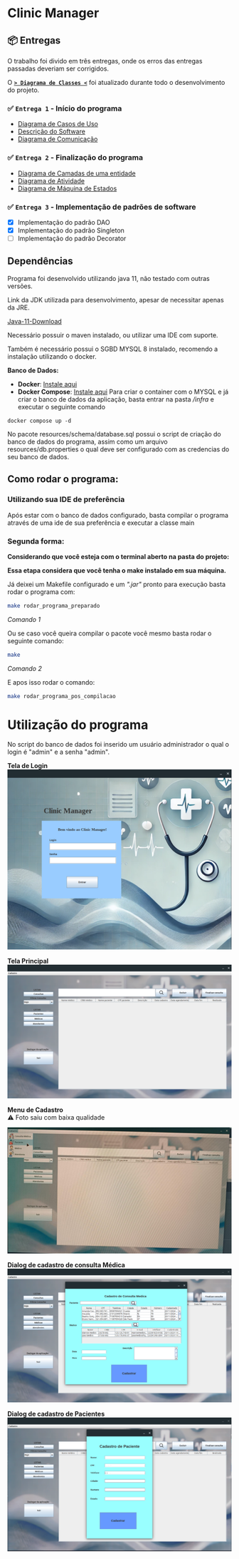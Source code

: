 # Clinic Manager
## 📦 Entregas

O trabalho foi divido em três entregas, onde os erros das entregas passadas deveriam ser corrigidos.

O  [**`> Diagrama de Classes <`**](./docs/classes-diagram.pdf) foi atualizado durante todo o desenvolvimento do projeto.

### ✅ `Entrega 1` - Início do programa

- [Diagrama de Casos de Uso](./docs/diagrama-caso-de-uso.pdf)
- [Descrição do Software](./docs/apsTP-Modelo-Parte-1.docx)
- [Diagrama de Comunicação](./docs/diagrama-de-comunicação.jpg)

### ✅ `Entrega 2` - Finalização do programa

- [Diagrama de Camadas de uma entidade](./docs/diagrama-classes-camadas.pdf)
- [Diagrama de Atividade](./docs/diagrama_atividade.png)
- [Diagrama de Máquina de Estados](./docs/diagrama-estado.pdf)

### ✅ `Entrega 3` - Implementação de padrões de software

- [x] Implementação do padrão DAO
- [x] Implementação do padrão Singleton
- [ ] Implementação do padrão Decorator

## Dependências
Programa foi desenvolvido utilizando java 11, não testado com outras versões.

Link da JDK utilizada para desenvolvimento, apesar de necessitar apenas da JRE.

[Java-11-Download](https://docs.aws.amazon.com/corretto/latest/corretto-11-ug/downloads-list.html)

Necessário possuir o maven instalado, ou utilizar uma IDE com suporte.

Também é necessário possui o SGBD MYSQL 8 instalado, recomendo a instalação utilizando o docker.

**Banco de Dados:**
- **Docker**: [Instale aqui](https://docs.docker.com/get-docker/)  
- **Docker Compose**: [Instale aqui](https://docs.docker.com/compose/install/)
Para criar o container com o MYSQL e já criar o banco de dados da aplicação, basta entrar na pasta */infra* e executar o seguinte comando 

```shell
docker compose up -d
```


No pacote resources/schema/database.sql possui o script de criação do banco de dados do programa, assim como um arquivo resources/db.properties o qual deve ser configurado com as credencias do seu banco de dados.

## Como rodar o programa:

### Utilizando sua IDE de preferência 
Após estar com o banco de dados configurado, basta compilar o programa através de uma ide de sua preferência e executar a classe main

### Segunda forma:

**Considerando que você esteja com o terminal aberto na pasta do projeto:**

**Essa etapa considera que você tenha o make instalado em sua máquina.**

Já deixei um Makefile configurado e um *".jar"* pronto para execução basta rodar o programa com:
```bash
make rodar_programa_preparado
```
*Comando 1*

Ou se caso você queira compilar o pacote você mesmo basta rodar o seguinte comando:

```bash
make
```
*Comando 2*

E apos isso rodar o comando:
```bash
make rodar_programa_pos_compilacao
```
# Utilização do programa

No script do banco de dados foi inserido um usuário administrador o qual o login é "admin" e a senha "admin".

**Tela de Login**
![Tela login](docs/images/tela-login.png)

**Tela Principal**
![Tela Principal](docs/images/tela-principal.png)

**Menu de Cadastro**<br>
:warning: Foto saiu com baixa qualidade

![Menu Cadastro](docs/images/menu-cadastro.jpeg)


**Dialog de cadastro de consulta Médica**
![Cadastro Consulta](docs/images/cadastro-consulta.png)

**Dialog de cadastro de Pacientes**
![Cadastro de Pacientes](docs/images/cadastro-pacientes.png)
